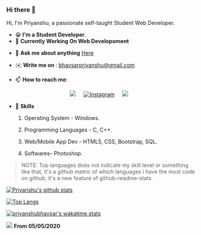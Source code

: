 ### Hi there 👋

<p>Hi, I'm Priyanshu, a passionate self-taught Student Web Developer.</p>
<!--<a target="_blank" rel="noopener noreferrer" href="#"><img src="banner.jpg" alt="Banner" style="max-width:100%;"></a>
-->

* 😁 **I'm a Student Developer**.
* 🏢 **Currently Working On Web Developoment** </br>
- 💬  **Ask me about anything** <a href="https://github.com/priyanshubhavsar/priyanshubhavsar/issues">Here<a/>
- ✉️ **Write me on** : bhavsarpriyanshu@gmail.com

- 📫 **How to reach me**:

<p align='center'>
  <a href="https://www.linkedin.com/in/priyanshu-bhavsar-6a86371b2/"><img src="https://img.shields.io/badge/linkedin-%230077B5.svg?&style=for-the-badge&logo=linkedin&logoColor=white" /></a>&nbsp;&nbsp;&nbsp;&nbsp;
  <a href="https://www.instagram.com/ipriiyanshu/" target="_blank"><img src="https://img.shields.io/badge/Instagram-%23E4405F.svg?&style=for-the-badge&logo=instagram&logoColor=white" alt="Instagram"></a>&nbsp;&nbsp;&nbsp;&nbsp;
  <a href="mailto:bhavsarpriyanshu@gmail.com?subject=Olá%20Punit"><img src="https://img.shields.io/badge/gmail-%23D14836.svg?&style=for-the-badge&logo=gmail&logoColor=white" /></a>&nbsp;&nbsp;&nbsp;&nbsp;
  
</p>

* :1st_place_medal: **Skills**
    1. Operating System - Windows.

    2. Programming Languages - C, C++.

    3. Web/Mobile App Dev - HTML5, CSS, Bootstrap, SQL.
   
    4. Softwares– Photoshop.


>NOTE: Top languages does not indicate my skill level or something like that, it's a github metric of which languages i have the most code on github, it's a new feature of github-readme-stats.
  
[![Priyanshu's github stats](https://github-readme-stats.vercel.app/api?username=priyanshubhavsar&show_icons=true&theme=radical&hide=stars)](https://github.com/priyanshubhavsar/github-readme-stats)

[![Top Langs](https://github-readme-stats.vercel.app/api/top-langs/?username=priyanshubhavsar)](https://github.com/priyanshubhavsar/github-readme-stats)

[![priyanshubhavsar's wakatime stats](https://github-readme-stats.vercel.app/api/wakatime?username=priyanshubhavsar)](https://github.com/anuraghazra/github-readme-stats)

![](https://komarev.com/ghpvc/?username=priyanshubhavsar&style=flat) <b>From 05/05/2020</b>
